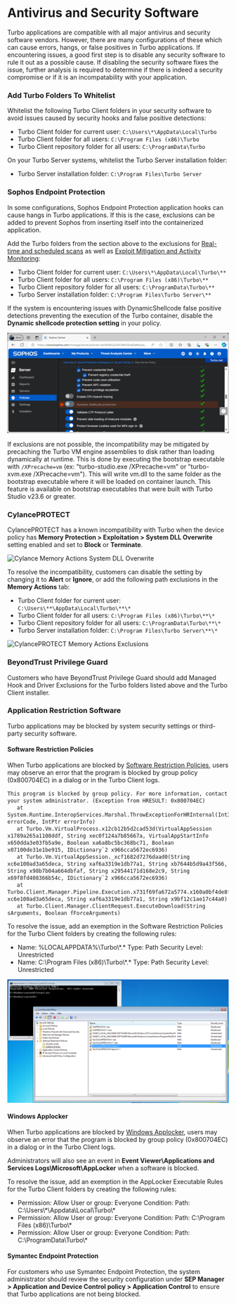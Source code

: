 # Antivirus and Security Software

Turbo applications are compatible with all major antivirus and security software vendors. However, there are many configurations of these which can cause errors, hangs, or false positives in Turbo applications. If encountering issues, a good first step is to disable any security software to rule it out as a possible cause. If disabling the security software fixes the issue, further analysis is required to determine if there is indeed a security compromise or if it is an incompatability with your application.

### Add Turbo Folders To Whitelist

Whitelist the following Turbo Client folders in your security software to avoid issues caused by security hooks and false positive detections:

- Turbo Client folder for current user: `C:\Users\*\AppData\Local\Turbo`
- Turbo Client folder for all users: `C:\Program Files (x86)\Turbo`
- Turbo Client repository folder for all users: `C:\ProgramData\Turbo`

On your Turbo Server systems, whitelist the Turbo Server installation folder:

- Turbo Server installation folder: `C:\Program Files\Turbo Server`

### Sophos Endpoint Protection

In some configurations, Sophos Endpoint Protection application hooks can cause hangs in Turbo applications. If this is the case, exclusions can be added to prevent Sophos from inserting itself into the containerized application.

Add the Turbo folders from the section above to the exclusions for [Real-time and scheduled scans](https://docs.sophos.com/central/customer/help/en-us/ManageYourProducts/GlobalSettings/GlobalExclusions/ExclusionVariablesWindows/index) as well as [Exploit Mitigation and Activity Monitoring](https://docs.sophos.com/central/customer/help/en-us/ManageYourProducts/GlobalSettings/GlobalExclusions/ExploitExclusions/index):

- Turbo Client folder for current user: `C:\Users\*\AppData\Local\Turbo\**`
- Turbo Client folder for all users: `C:\Program Files (x86)\Turbo\**`
- Turbo Client repository folder for all users: `C:\ProgramData\Turbo\**`
- Turbo Server installation folder: `C:\Program Files\Turbo Server\**`

If the system is encountering issues with DynamicShellcode false positive detections preventing the execution of the Turbo container, disable the **Dynamic shellcode protection setting** in your policy.

![Sophos - Disable Dynamic Shellcode Protection](/images/sophos-dynamic.png)

If exclusions are not possible, the incompatibility may be mitigated by precaching the Turbo VM engine assemblies to disk rather than loading dynamically at runtime. This is done by executing the bootstrap executable with `/XPrecache=vm` (ex: "turbo-studio.exe /XPrecache=vm" or "turbo-xvm.exe /XPrecache=vm"). This will write vm.dll to the same folder as the bootstrap executable where it will be loaded on container launch. This feature is available on bootstrap executables that were built with Turbo Studio v23.6 or greater.

### CylancePROTECT

CylancePROTECT has a known incompatibility with Turbo when the device policy has **Memory Protection > Exploitation > System DLL Overwrite** setting enabled and set to **Block** or **Terminate**.

![Cylance Memory Actions System DLL Overwrite](/images/cylance-dll.png)

To resolve the incompatibility, customers can disable the setting by changing it to **Alert** or **Ignore**, or add the following path exclusions in the **Memory Actions** tab:

- Turbo Client folder for current user: `C:\Users\**\AppData\Local\Turbo\**\*`
- Turbo Client folder for all users: `C:\Program Files (x86)\Turbo\**\*`
- Turbo Client repository folder for all users: `C:\ProgramData\Turbo\**\*`
- Turbo Server installation folder: `C:\Program Files\Turbo Server\**\*`

![CylancePROTECT Memory Actions Exclusions](/images/cylance-exclusions.png)

### BeyondTrust Privilege Guard

Customers who have BeyondTrust Privilege Guard should add Managed Hook and Driver Exclusions for the Turbo folders listed above and the Turbo Client installer.

### Application Restriction Software

Turbo applications may be blocked by system security settings or third-party security software.

#### Software Restriction Policies

When Turbo applications are blocked by [Software Restriction Policies](https://docs.microsoft.com/en-us/windows-server/identity/software-restriction-policies/software-restriction-policies), users may observe an error that the program is blocked by group policy (0x800704EC) in a dialog or in the Turbo Client logs.

```
This program is blocked by group policy. For more information, contact your system administrator. (Exception from HRESULT: 0x800704EC)
   at System.Runtime.InteropServices.Marshal.ThrowExceptionForHRInternal(Int32 errorCode, IntPtr errorInfo)
   at Turbo.Vm.VirtualProcess.x12cb12b5d2cad53d(VirtualAppSession x1789a265a1108ddf, String xec0f124a7b85667a, VirtualAppStartInfo x650dda3e03fb5a9e, Boolean xa6a8bc5bc368bc71, Boolean x07100de31e1be915, IDictionary`2 x966cca5672ec6936)
   at Turbo.Vm.VirtualAppSession._xcf1682d7276daad0(String xc6e100ad3a65deca, String xaf6a3319e1db77a1, String xb7644b5d9a43f566, String x98b7b04a664dbfaf, String x29544171d168e2c9, String x69f8fd408366b54c, IDictionary`2 x966cca5672ec6936)
   at Turbo.Client.Manager.Pipeline.Execution.x731f69fa672a5774.x160a0bf4de8f6bd0(String xc6e100ad3a65deca, String xaf6a3319e1db77a1, String x9bf12c1ae17c44a0)
   at Turbo.Client.Manager.ClientRequest.ExecuteDownload(String sArguments, Boolean fForceArguments)
```

To resolve the issue, add an exemption in the Software Restriction Policies for the Turbo Client folders by creating the following rules:

- Name: %LOCALAPPDATA%\\Turbo\\\*.\*
  Type: Path
  Security Level: Unrestricted
- Name: C:\\Program Files (x86)\\Turbo\\\*.\*
  Type: Path
  Security Level: Unrestricted

![Secpol](/../images/secpol.png)

#### Windows Applocker

When Turbo applications are blocked by [Windows Applocker](https://docs.microsoft.com/en-us/windows/security/threat-protection/windows-defender-application-control/applocker/applocker-overview), users may observe an error that the program is blocked by group policy (0x800704EC) in a dialog or in the Turbo Client logs.

Administrators will also see an event in **Event Viewer\\Applications and Services Logs\\Microsoft\\AppLocker** when a software is blocked.

To resolve the issue, add an exemption in the AppLocker Executable Rules for the Turbo Client folders by creating the following rules:

- Permission: Allow
  User or group: Everyone
  Condition: Path: C:\\Users\\\*\\Appdata\\Local\\Turbo\\\*
- Permission: Allow
  User or group: Everyone
  Condition: Path: C:\\Program Files (x86)\\Turbo\\\*
- Permission: Allow
  User or group: Everyone
  Condition: Path: C:\\ProgramData\\Turbo\\\*

#### Symantec Endpoint Protection

For customers who use Symantec Endpoint Protection, the system administrator should review the security configuration under **SEP Manager > Application and Device Control policy > Application Control** to ensure that Turbo applications are not being blocked.
